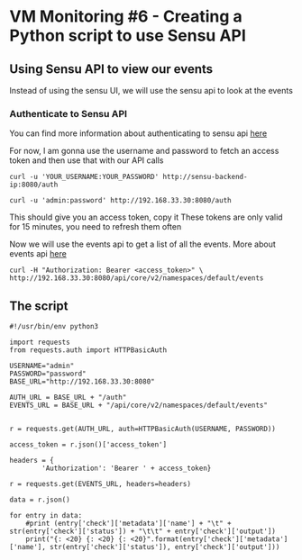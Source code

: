 # VM Monitoring #6 - Creating a Python script to use Sensu API

## Using Sensu API to view our events

Instead of using the sensu UI, we will use the sensu api to look at the events

### Authenticate to Sensu API

You can find more information about authenticating to sensu api [here](https://docs.sensu.io/sensu-go/latest/api/)

For now, I am gonna use the username and password to fetch an access token and then use that with our
API calls

```
curl -u 'YOUR_USERNAME:YOUR_PASSWORD' http://sensu-backend-ip:8080/auth

curl -u 'admin:password' http://192.168.33.30:8080/auth
```

This should give you an access token, copy it
These tokens are only valid for 15 minutes, you need to refresh them often


Now we will use the events api to get a list of all the events. More about events api [here](https://docs.sensu.io/sensu-go/latest/api/events/)
```
curl -H "Authorization: Bearer <access_token>" \
http://192.168.33.30:8080/api/core/v2/namespaces/default/events
```


## The script

```
#!/usr/bin/env python3

import requests
from requests.auth import HTTPBasicAuth

USERNAME="admin"
PASSWORD="password"
BASE_URL="http://192.168.33.30:8080"

AUTH_URL = BASE_URL + "/auth"
EVENTS_URL = BASE_URL + "/api/core/v2/namespaces/default/events"


r = requests.get(AUTH_URL, auth=HTTPBasicAuth(USERNAME, PASSWORD))

access_token = r.json()['access_token']

headers = {
        'Authorization': 'Bearer ' + access_token}

r = requests.get(EVENTS_URL, headers=headers)

data = r.json()

for entry in data:
    #print (entry['check']['metadata']['name'] + "\t" + str(entry['check']['status']) + "\t\t" + entry['check']['output'])
    print("{: <20} {: <20} {: <20}".format(entry['check']['metadata']['name'], str(entry['check']['status']), entry['check']['output']))

```